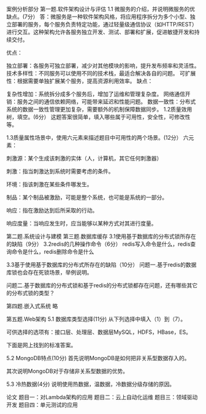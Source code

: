 案例分析部分
第一题.软件架构设计与评估
1.1 微服务的介绍，并说明微服务的优缺点。(7分）
答：微服务是一种软件架构风格，将应用程序拆分为多个小型、独立部署的服务，每个服务负责特定功能，通过轻量级通信协议（如HTTP/REST）进行交互。这种架构允许各服务独立开发、测试、部署和扩展，促进敏捷开发和持续交付。

优点：

独立部署：各服务可独立部署，减少对其他模块的影响，提升发布频率和灵活性。
技术多样性：不同服务可以使用不同的技术栈，最适合解决各自的问题。
可扩展性：根据需要单独扩展某个服务，提高资源利用效率。
缺点：

复杂性增加：系统拆分成多个服务后，增加了运维和管理复杂度。
网络通信开销：服务之间的通信依赖网络，可能带来延迟和性能问题。
数据一致性：分布式系统的数据一致性管理更加复杂，需要额外的机制保障数据同步。
1.2质量效用树，填空。(6分）
这题答案很简单，填入哪些属于可用性，安全性，可修改性等。

1.3质量属性场景中，使用六元素来描述题目中可用性的两个场景。(12分）
六元素：

刺激源：某个生成该刺激的实体（人，计算机，其它任何刺激器）

刺激：指当刺激达到系统时需要考虑的条件。

环境：指该刺激在某些条件哪发生。

制品：某个制品被激励，可能是整个系统，也可能是系统的一部分。

响应：指在激励达到后所采取的行动。

响应度量：当响应发生时，应当能够以某种方式对其进行度量。

第二题.系统设计与建模
第三题.数据库缓存
3.1使用基于数据库的分布式锁所存在的缺陷（9分）
3.2redis的几种操作命令（6分）
redis写入命令是什么，redis查询命令是什么，redis删除命令是什么

3.3基于使用基于数据库的分布式所存在的缺陷（10分）
问题一.基于redis的数据库锁也会存在死锁场景，举例说明。

问题二.基于数据库的分布式锁和基于redis的分布式锁都存在问题，还有哪些其它的分布式锁的类型？

第四题.嵌入式系统
略

第五题.Web架构
5.1 数据库类型选择(11分)
从下列选择中填入（1）到（7）。



可供选择的选项有：接口层、处理层、数据层MySQL，HDFS，HBase，ES。

下面是网上找到的标准答案。



5.2 MongoDB特点(10分)
首先说明MongoDB是如何把非关系型数据存入的。

其次说明MongoDB对于存储非关系型数据的优势。

5.3 冷热数据(4分)
说明使用热数据，温数据，冷数据分级存储的原因。

论文
题目一：对Lambda架构的应用
题目二：云上自动化运维
题目三：领域驱动开发
题目四：单元测试的应用
